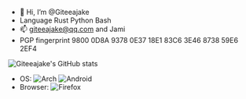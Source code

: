 - 👋 Hi, I’m @Giteeajake
- Language Rust Python Bash
- 📫 giteeajake@qq.com and Jami
- PGP fingerprint 9800 0D8A 9378 0E37 18E1  83C6 3E46 8738 59E6 2EF4

![Giteeajake's GitHub stats](https://github-readme-stats.vercel.app/api?username=Giteeajake&show_icons=true&theme=radical)
- OS:
![Arch](https://img.shields.io/badge/Arch%20Linux-1793D1?logo=arch-linux&logoColor=fff&style=for-the-badge)
![Android](https://img.shields.io/badge/Android-3DDC84?style=for-the-badge&logo=android&logoColor=white)
- Browser:
![Firefox](https://img.shields.io/badge/Firefox-FF7139?style=for-the-badge&logo=Firefox-Browser&logoColor=white)


<!---
Giteeajake/Giteeajake is a ✨ special ✨ repository because its `README.md` (this file) appears on your GitHub profile.
You can click the Preview link to take a look at your changes.
--->
